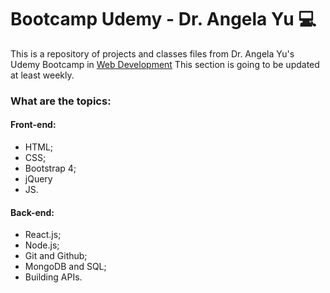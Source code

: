 # Bootcamp Udemy - Dr. Angela Yu :computer:

This is a repository of projects and classes files from Dr. Angela Yu's Udemy Bootcamp in [Web Development](https://www.udemy.com/course/the-complete-web-development-bootcamp/)
This section is going to be updated at least weekly.


### What are the topics:
#### Front-end:

* HTML;
* CSS;
* Bootstrap 4;
* jQuery
* JS.
#### Back-end:

* React.js;
* Node.js;
* Git and Github;
* MongoDB and SQL;
* Building APIs.